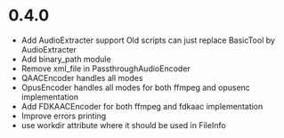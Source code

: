 # 0.4.0
- Add AudioExtracter support
  Old scripts can just replace BasicTool by AudioExtracter
- Add binary_path module
- Remove xml_file in PassthroughAudioEncoder
- QAACEncoder handles all modes
- OpusEncoder handles all modes for both ffmpeg and opusenc implementation
- Add FDKAACEncoder for both ffmpeg and fdkaac implementation
- Improve errors printing
- use workdir attribute where it should be used in FileInfo
